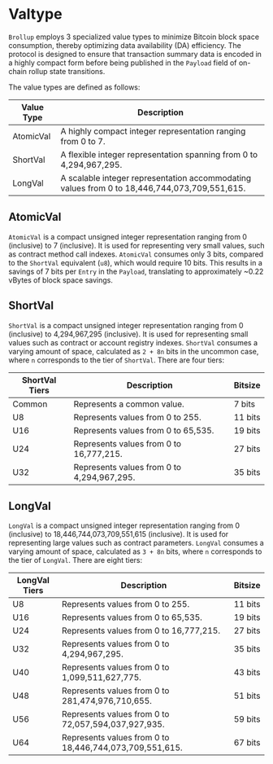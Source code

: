 # Valtype

`Brollup` employs 3 specialized value types to minimize Bitcoin block space consumption, thereby optimizing data availability (DA) efficiency. The protocol is designed to ensure that transaction summary data is encoded in a highly compact form before being published in the `Payload` field of on-chain rollup state transitions.

The value types are defined as follows:

| Value Type | Description                                                                                  |
|------------|----------------------------------------------------------------------------------------------|
| AtomicVal  | A highly compact integer representation ranging from 0 to 7.                                 |
| ShortVal   | A flexible integer representation spanning from 0 to 4,294,967,295.                          |
| LongVal    | A scalable integer representation accommodating values from 0 to 18,446,744,073,709,551,615. |

## AtomicVal

`AtomicVal` is a compact unsigned integer representation ranging from 0 (inclusive) to 7 (inclusive). It is used for representing very small values, such as contract method call indexes. `AtomicVal` consumes only 3 bits, compared to the `ShortVal` equivalent (`u8`), which would require 10 bits. This results in a savings of 7 bits per `Entry` in the `Payload`, translating to approximately ~0.22 vBytes of block space savings.

## ShortVal

`ShortVal` is a compact unsigned integer representation ranging from 0 (inclusive) to 4,294,967,295 (inclusive). It is used for representing small values such as contract or account registry indexes. `ShortVal` consumes a varying amount of space, calculated as `2 + 8n` bits in the uncommon case, where `n` corresponds to the tier of `ShortVal`. There are four tiers:

| ShortVal Tiers | Description                                | Bitsize |
|----------------|--------------------------------------------|---------|
| Common         | Represents a common value.                 | 7 bits  |
| U8             | Represents values from 0 to 255.           | 11 bits |
| U16            | Represents values from 0 to 65,535.        | 19 bits |
| U24            | Represents values from 0 to 16,777,215.    | 27 bits |
| U32            | Represents values from 0 to 4,294,967,295. | 35 bits |

## LongVal

`LongVal` is a compact unsigned integer representation ranging from 0 (inclusive) to 18,446,744,073,709,551,615 (inclusive). It is used for representing large values such as contract parameters. `LongVal` consumes a varying amount of space, calculated as `3 + 8n` bits, where `n` corresponds to the tier of `LongVal`. There are eight tiers:

| LongVal Tiers| Description                                            | Bitsize|
|--------------|--------------------------------------------------------|---------|
| U8           | Represents values from 0 to 255.                       | 11 bits |
| U16          | Represents values from 0 to 65,535.                    | 19 bits |
| U24          | Represents values from 0 to 16,777,215.                | 27 bits |
| U32          | Represents values from 0 to 4,294,967,295.             | 35 bits |
| U40          | Represents values from 0 to 1,099,511,627,775.         | 43 bits |
| U48          | Represents values from 0 to 281,474,976,710,655.       | 51 bits |
| U56          | Represents values from 0 to 72,057,594,037,927,935.    | 59 bits |
| U64          | Represents values from 0 to 18,446,744,073,709,551,615.| 67 bits |
